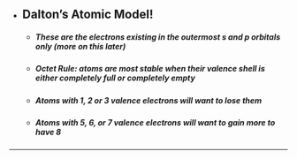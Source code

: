 - ## **Dalton’s Atomic Model!**
	- #####  These are the electrons existing in the outermost s and p orbitals only (more on this later)
	- ##### Octet Rule: atoms are most stable when their valence shell is either completely full or completely empty
	- ##### Atoms with 1, 2 or 3 valence electrons will want to lose them
	- ##### Atoms with 5, 6, or 7 valence electrons will want to gain more to have 8

----